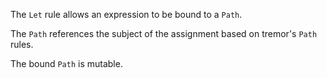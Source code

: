 The `Let` rule allows an expression to be bound to a `Path`.

The `Path` references the subject of the assignment based on tremor's `Path` rules.

The bound `Path` is mutable.

